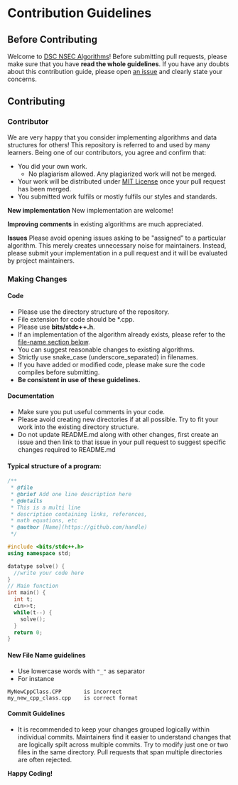 # Contribution Guidelines

## Before Contributing
Welcome to [DSC NSEC Algorithms](https://github.com/dscnsec/DSC-NSEC-Algorithms)! Before submitting pull requests, please make sure that you have 
**read the whole guidelines**. If you have any doubts about this contribution guide, please open 
[an issue](https://github.com/dscnsec/DSC-NSEC-Algorithms/issues/new/choose) and clearly state your concerns.

## Contributing

### Contributor
We are very happy that you consider implementing algorithms and data structures for others! This repository is referred to and used by many learners. Being one of our contributors, you agree and confirm that:
- You did your own work.
    - No plagiarism allowed.  Any plagiarized work will not be merged.
- Your work will be distributed under [MIT License](License) once your pull request has been merged.
- You submitted work fulfils or mostly fulfils our styles and standards.

**New implementation** New implementation are welcome!

**Improving comments** in existing algorithms are much appreciated.

**Issues** Please avoid opening issues asking to be "assigned” to a particular algorithm.  This merely creates unnecessary noise for maintainers.  Instead, please submit your implementation in a pull request and it will be evaluated by project maintainers.

### Making Changes

#### Code
- Please use the directory structure of the repository.
- File extension for code should be *.cpp.
- Please use **bits/stdc++.h**.
- If an implementation of the algorithm already exists, please refer to the [file-name section below](#new-file-name-guidelines).
- You can suggest reasonable changes to existing algorithms.
- Strictly use snake_case (underscore_separated) in filenames.
- If you have added or modified code, please make sure the code compiles before submitting.
- **Be consistent in use of these guidelines.**

#### Documentation
- Make sure you put useful comments in your code.
- Please avoid creating new directories if at all possible. Try to fit your work into the existing directory structure. 
- Do not update README.md along with other changes, first create an issue and then link to that issue in your pull request to suggest specific changes required to README.md

#### Typical structure of a program:
```cpp
/**
 * @file 
 * @brief Add one line description here
 * @details 
 * This is a multi line
 * description containing links, references,
 * math equations, etc
 * @author [Name](https://github.com/handle)
 */

#include <bits/stdc++.h>
using namespace std;

datatype solve() {
  //write your code here
}
// Main function
int main() {
  int t;
  cin>>t;
  while(t--) {
    solve();
  }
  return 0;
}
```
#### New File Name guidelines
- Use lowercase words with ``"_"`` as separator
- For instance
```
MyNewCppClass.CPP       is incorrect
my_new_cpp_class.cpp    is correct format
```
#### Commit Guidelines
- It is recommended to keep your changes grouped logically within individual commits. Maintainers find it easier to understand changes that are logically spilt across multiple commits.  Try to modify just one or two files in the same directory.  Pull requests that span multiple directories are often rejected.

**Happy Coding!**
